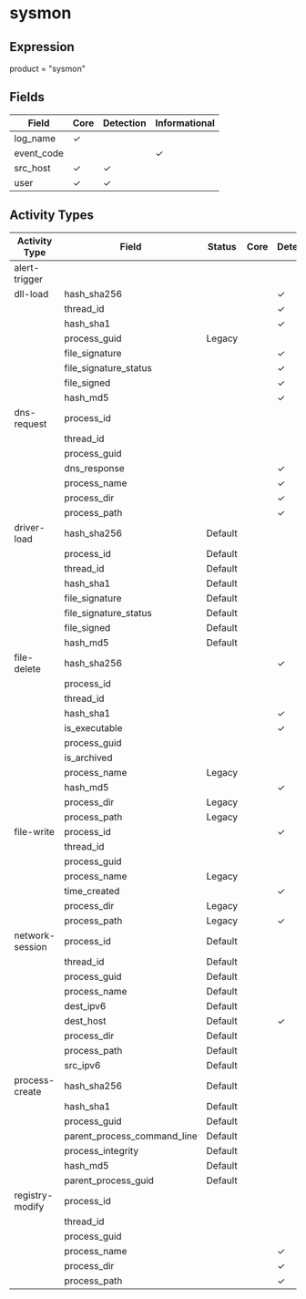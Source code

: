 sysmon
======

Expression
----------

product = "sysmon"

Fields
------

| Field      | Core     | Detection | Informational |
| ---------- | -------- | --------- | ------------- |
| log_name   | &#10003; |           |               |
| event_code |          |           | &#10003;      |
| src_host   | &#10003; | &#10003;  |               |
| user       | &#10003; | &#10003;  |               |

Activity Types
--------------

| Activity Type   | Field                       | Status  | Core | Detection | Informational |
| --------------- | --------------------------- | ------- | ---- | --------- | ------------- |
| alert-trigger   |                             |         |      |           |               |
| dll-load        | hash_sha256                 |         |      | &#10003;  |               |
|                 | thread_id                   |         |      | &#10003;  |               |
|                 | hash_sha1                   |         |      | &#10003;  |               |
|                 | process_guid                | Legacy  |      |           | &#10003;      |
|                 | file_signature              |         |      | &#10003;  |               |
|                 | file_signature_status       |         |      | &#10003;  |               |
|                 | file_signed                 |         |      | &#10003;  |               |
|                 | hash_md5                    |         |      | &#10003;  |               |
| dns-request     | process_id                  |         |      |           | &#10003;      |
|                 | thread_id                   |         |      |           | &#10003;      |
|                 | process_guid                |         |      |           | &#10003;      |
|                 | dns_response                |         |      | &#10003;  |               |
|                 | process_name                |         |      | &#10003;  |               |
|                 | process_dir                 |         |      | &#10003;  |               |
|                 | process_path                |         |      | &#10003;  |               |
| driver-load     | hash_sha256                 | Default |      |           | &#10003;      |
|                 | process_id                  | Default |      |           | &#10003;      |
|                 | thread_id                   | Default |      |           | &#10003;      |
|                 | hash_sha1                   | Default |      |           | &#10003;      |
|                 | file_signature              | Default |      |           | &#10003;      |
|                 | file_signature_status       | Default |      |           | &#10003;      |
|                 | file_signed                 | Default |      |           | &#10003;      |
|                 | hash_md5                    | Default |      |           | &#10003;      |
| file-delete     | hash_sha256                 |         |      | &#10003;  |               |
|                 | process_id                  |         |      |           | &#10003;      |
|                 | thread_id                   |         |      |           | &#10003;      |
|                 | hash_sha1                   |         |      | &#10003;  |               |
|                 | is_executable               |         |      | &#10003;  |               |
|                 | process_guid                |         |      |           | &#10003;      |
|                 | is_archived                 |         |      |           | &#10003;      |
|                 | process_name                | Legacy  |      |           | &#10003;      |
|                 | hash_md5                    |         |      | &#10003;  |               |
|                 | process_dir                 | Legacy  |      |           | &#10003;      |
|                 | process_path                | Legacy  |      |           | &#10003;      |
| file-write      | process_id                  |         |      | &#10003;  |               |
|                 | thread_id                   |         |      |           |               |
|                 | process_guid                |         |      |           | &#10003;      |
|                 | process_name                | Legacy  |      |           | &#10003;      |
|                 | time_created                |         |      | &#10003;  |               |
|                 | process_dir                 | Legacy  |      |           | &#10003;      |
|                 | process_path                | Legacy  |      | &#10003;  |               |
| network-session | process_id                  | Default |      |           | &#10003;      |
|                 | thread_id                   | Default |      |           | &#10003;      |
|                 | process_guid                | Default |      |           | &#10003;      |
|                 | process_name                | Default |      |           | &#10003;      |
|                 | dest_ipv6                   | Default |      |           | &#10003;      |
|                 | dest_host                   | Default |      | &#10003;  |               |
|                 | process_dir                 | Default |      |           | &#10003;      |
|                 | process_path                | Default |      |           | &#10003;      |
|                 | src_ipv6                    | Default |      |           | &#10003;      |
| process-create  | hash_sha256                 | Default |      |           | &#10003;      |
|                 | hash_sha1                   | Default |      |           | &#10003;      |
|                 | process_guid                | Default |      |           | &#10003;      |
|                 | parent_process_command_line | Default |      |           | &#10003;      |
|                 | process_integrity           | Default |      |           | &#10003;      |
|                 | hash_md5                    | Default |      |           | &#10003;      |
|                 | parent_process_guid         | Default |      |           | &#10003;      |
| registry-modify | process_id                  |         |      |           | &#10003;      |
|                 | thread_id                   |         |      |           | &#10003;      |
|                 | process_guid                |         |      |           | &#10003;      |
|                 | process_name                |         |      | &#10003;  |               |
|                 | process_dir                 |         |      | &#10003;  |               |
|                 | process_path                |         |      | &#10003;  |               |

